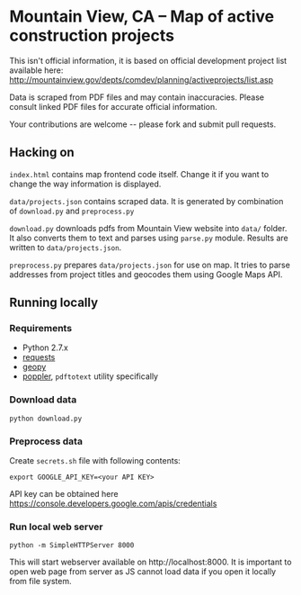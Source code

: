 # Mountain View, CA – Map of active construction projects

This isn't official information, it is based on official development project list available here:
http://mountainview.gov/depts/comdev/planning/activeprojects/list.asp

Data is scraped from PDF files and may contain inaccuracies. Please consult linked PDF files for accurate official information.

Your contributions are welcome -- please fork and submit pull requests.

## Hacking on

`index.html` contains map frontend code itself. Change it if you want to change the way information is displayed.

`data/projects.json` contains scraped data. It is generated by combination of `download.py` and `preprocess.py`

`download.py` downloads pdfs from Mountain View website into `data/` folder. It also converts them to text and parses using `parse.py` module. Results are written to `data/projects.json`.

`preprocess.py` prepares `data/projects.json` for use on map. It tries to parse addresses from project titles and geocodes them using Google Maps API. 

## Running locally

### Requirements

- Python 2.7.x
- [requests](http://docs.python-requests.org/en/master/)
- [geopy](https://pypi.python.org/pypi/geopy)
- [poppler](https://poppler.freedesktop.org), `pdftotext` utility specifically

### Download data

```
python download.py
```

### Preprocess data

Create `secrets.sh` file with following contents:

```
export GOOGLE_API_KEY=<your API KEY>
```

API key can be obtained here https://console.developers.google.com/apis/credentials

### Run local web server

```
python -m SimpleHTTPServer 8000
```

This will start webserver available on http://localhost:8000. It is important to open web page from server as JS cannot load data if you open it locally from file system.


